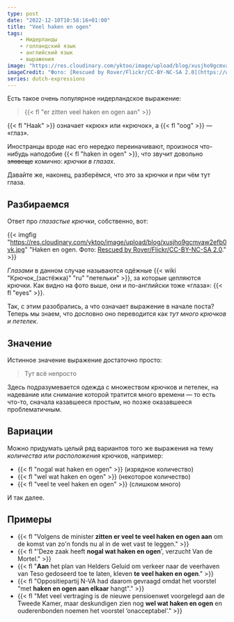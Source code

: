```yaml
---
type: post
date: "2022-12-10T10:58:16+01:00"
title: "Veel haken en ogen"
tags:
    - Нидерланды
    - голландский язык
    - английский язык
    - выражения
image: "https://res.cloudinary.com/yktoo/image/upload/blog/xusjho9gcmvaw2efb0vk.jpg"
imageCredit: "Фото: [Rescued by Rover/Flickr/CC-BY-NC-SA 2.0](https://www.flickr.com/photos/rescuedbyrover/49858087613)."
series: dutch-expressions
---
```


Есть такое очень популярное нидерландское выражение:

> {{< fl "er zitten veel haken en ogen aan" >}}

{{< fl "Haak" >}} означает «крюк» или «крючок», а {{< fl "oog" >}} — «глаз».

Иностранцы вроде нас его нередко переиначивают, произнося что-нибудь наподобие {{< fl "haken in ogen" >}}, что звучит довольно ~~зловеще~~ комично: *крючки в глазах*.

Давайте же, наконец, разберёмся, что это за крючки и при чём тут глаза.

<!--more-->

## Разбираемся

Ответ про *глазастые крючки*, собственно, вот:

{{< imgfig "https://res.cloudinary.com/yktoo/image/upload/blog/xusjho9gcmvaw2efb0vk.jpg" "Haken en ogen. Фото: [Rescued by Rover/Flickr/CC-BY-NC-SA 2.0](https://www.flickr.com/photos/rescuedbyrover/49858087613)." >}}

*Глазами* в данном случае называются одёжные {{< wiki "Крючок_(застёжка)" "ru" "петельки" >}}, за которые цепляются крючки. Как видно на фото выше, они и по-английски тоже «глаза»: {{< fl "eyes" >}}.

Так, с этим разобрались, а что означает выражение в начале поста? Теперь мы знаем, что дословно оно переводится как *тут много крючков и петелек*.

## Значение

Истинное значение выражение достаточно просто:

> Тут всё непросто

Здесь подразумевается одежда с множеством крючков и петелек, на надевание или снимание которой тратится много времени — то есть что-то, сначала казавшееся простым, но позже оказавшееся проблематичным.

## Вариации

Можно придумать целый ряд вариантов того же выражения на тему *количества или расположения* крючков, например:

* {{< fl "nogal wat haken en ogen" >}} (изрядное количество)
* {{< fl "wel wat haken en ogen" >}} (некоторое количество)
* {{< fl "veel te veel haken en ogen" >}} (слишком много)

И так далее.

## Примеры

* {{< fl "Volgens de minister **zitten er veel te veel haken en ogen aan** om de komst van zo'n fonds nu al in de wet vast te leggen." >}}
* {{< fl "'Deze zaak heeft **nogal wat haken en ogen**', verzucht Van de Mortel." >}}
* {{< fl "**Aan** het plan van Helders Geluid om verkeer naar de veerhaven van Teso gedoseerd toe te laten, kleven **te veel haken en ogen**." >}}
* {{< fl "Oppositiepartij N-VA had daarom gevraagd omdat het voorstel \"met **haken en ogen aan elkaar** hangt\"." >}}
* {{< fl "Met veel vertraging is de nieuwe pensioenwet voorgelegd aan de Tweede Kamer, maar deskundigen zien nog **wel wat haken en ogen** en ouderenbonden noemen het voorstel ‘onacceptabel’." >}}
